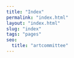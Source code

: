 ```yaml
---
title: "Index"
permalink: "index.html"
layout: "index.html"
slug: "index"
tags: "pages"
seo:
  title: "artcommittee"
---
```



